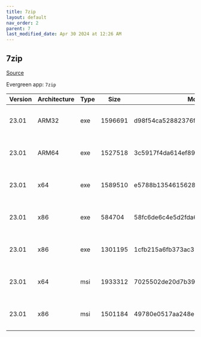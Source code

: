 ```yaml
---
title: 7zip
layout: default
nav_order: 2
parent: 7
last_modified_date: Apr 30 2024 at 12:26 AM
---
```


## 7zip

[Source](https://www.7-zip.org/)

Evergreen app: `7zip`

| Version | Architecture | Type | Size    | Md5                              | URI                                                                                                                                                                    |
| ------- | ------------ | ---- | ------- | -------------------------------- | ---------------------------------------------------------------------------------------------------------------------------------------------------------------------- |
| 23.01   | ARM32        | exe  | 1596691 | d98f54ca52882376fd8b39b29628a90a | [https://versaweb.dl.sourceforge.net/project/sevenzip/7-Zip/23.01/7z2301-arm.exe](https://versaweb.dl.sourceforge.net/project/sevenzip/7-Zip/23.01/7z2301-arm.exe)     |
| 23.01   | ARM64        | exe  | 1527518 | 3c5917f4da614ef892f055c697744b77 | [https://versaweb.dl.sourceforge.net/project/sevenzip/7-Zip/23.01/7z2301-arm64.exe](https://versaweb.dl.sourceforge.net/project/sevenzip/7-Zip/23.01/7z2301-arm64.exe) |
| 23.01   | x64          | exe  | 1589510 | e5788b13546156281bf0a4b38bdd0901 | [https://versaweb.dl.sourceforge.net/project/sevenzip/7-Zip/23.01/7z2301-x64.exe](https://versaweb.dl.sourceforge.net/project/sevenzip/7-Zip/23.01/7z2301-x64.exe)     |
| 23.01   | x86          | exe  | 584704  | 58fc6de6c4e5d2fda63565d54feb9e75 | [https://versaweb.dl.sourceforge.net/project/sevenzip/7-Zip/23.01/7zr.exe](https://versaweb.dl.sourceforge.net/project/sevenzip/7-Zip/23.01/7zr.exe)                   |
| 23.01   | x86          | exe  | 1301195 | 1cfb215a6fb373ac33a38b1db320c178 | [https://versaweb.dl.sourceforge.net/project/sevenzip/7-Zip/23.01/7z2301.exe](https://versaweb.dl.sourceforge.net/project/sevenzip/7-Zip/23.01/7z2301.exe)             |
| 23.01   | x64          | msi  | 1933312 | 7025502de20d7b39fb06870ab06d015b | [https://versaweb.dl.sourceforge.net/project/sevenzip/7-Zip/23.01/7z2301-x64.msi](https://versaweb.dl.sourceforge.net/project/sevenzip/7-Zip/23.01/7z2301-x64.msi)     |
| 23.01   | x86          | msi  | 1501184 | 49780e0517aa248e7fd90f50674a2645 | [https://versaweb.dl.sourceforge.net/project/sevenzip/7-Zip/23.01/7z2301.msi](https://versaweb.dl.sourceforge.net/project/sevenzip/7-Zip/23.01/7z2301.msi)             |
